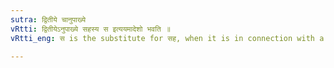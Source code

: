 ```yaml
---
sutra: द्वितीये चानुपाख्ये
vRtti: द्वितीयेऽनुपाख्ये सहस्य स इत्ययमादेशो भवति ॥
vRtti_eng: स is the substitute for सह, when it is in connection with a word which refers to a second object, which latter however is not directly perceived.

---
```

